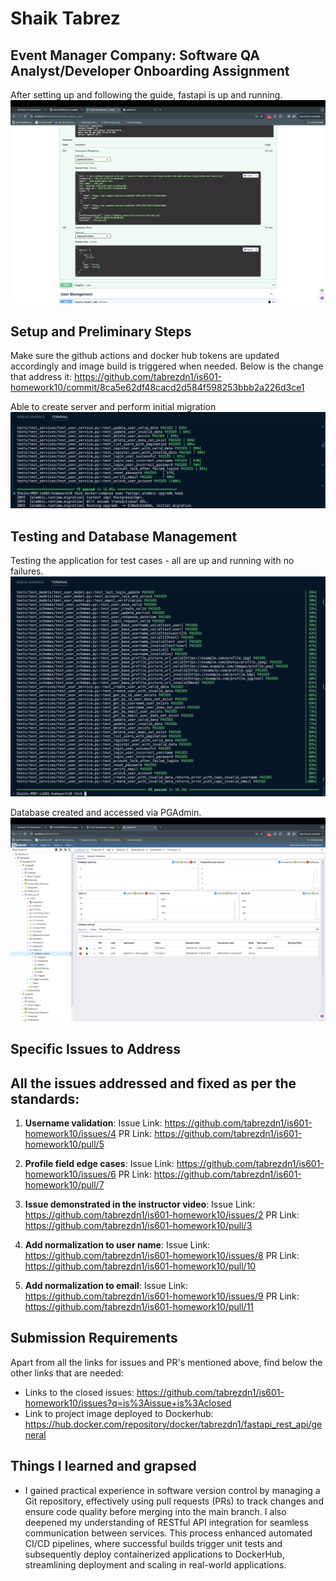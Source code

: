 # Shaik Tabrez

## Event Manager Company: Software QA Analyst/Developer Onboarding Assignment
After setting up and following the guide, fastapi is up and running.
![alt text](app.png)

## Setup and Preliminary Steps
Make sure the github actions and docker hub tokens are updated accordingly and image build is triggered when needed.
Below is the change that address it: https://github.com/tabrezdn1/is601-homework10/commit/8ca5e62df48cacd2d584f598253bbb2a226d3ce1

Able to create server and perform initial migration
![alt text](alembic.png)

## Testing and Database Management

Testing the application for test cases - all are up and running with no failures.
![alt text](testcases.png)

Database created and accessed via PGAdmin.
![alt text](database.png)


## Specific Issues to Address
## All the issues addressed and fixed as per the standards:

1. **Username validation**:
Issue Link: https://github.com/tabrezdn1/is601-homework10/issues/4
PR Link: https://github.com/tabrezdn1/is601-homework10/pull/5

2. **Profile field edge cases**: 
Issue Link: https://github.com/tabrezdn1/is601-homework10/issues/6
PR Link: https://github.com/tabrezdn1/is601-homework10/pull/7

3. **Issue demonstrated in the instructor video**:
Issue Link: https://github.com/tabrezdn1/is601-homework10/issues/2
PR Link: https://github.com/tabrezdn1/is601-homework10/pull/3

4. **Add normalization to user name**:
Issue Link: https://github.com/tabrezdn1/is601-homework10/issues/8
PR Link: https://github.com/tabrezdn1/is601-homework10/pull/10

5. **Add normalization to email**:
Issue Link: https://github.com/tabrezdn1/is601-homework10/issues/9
PR Link: https://github.com/tabrezdn1/is601-homework10/pull/11


## Submission Requirements

Apart from all the links for issues and PR's mentioned above, find below the other links that are needed:

- Links to the closed issues: https://github.com/tabrezdn1/is601-homework10/issues?q=is%3Aissue+is%3Aclosed
- Link to project image deployed to Dockerhub: https://hub.docker.com/repository/docker/tabrezdn1/fastapi_rest_api/general

## Things I learned and grapsed

- I gained practical experience in software version control by managing a Git repository, effectively using pull requests (PRs) to track changes and ensure code quality before merging into the main branch. I also deepened my understanding of RESTful API integration for seamless communication between services. This process enhanced automated CI/CD pipelines, where successful builds trigger unit tests and subsequently deploy containerized applications to DockerHub, streamlining deployment and scaling in real-world applications.
